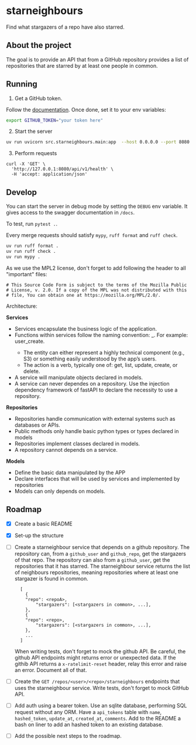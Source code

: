 # starneighbours

Find what stargazers of a repo have also starred.



## About the project

The goal is to provide an API that from a GitHub repository provides a list of repositories that are starred by at least one people in common.


## Running

1. Get a GitHub token.

Follow the [documentation](https://docs.github.com/en/authentication/keeping-your-account-and-data-secure/managing-your-personal-access-tokens#creating-a-fine-grained-personal-access-token).
Once done, set it to your env variables:

```sh
export GITHUB_TOKEN="your token here"
```


2. Start the server

```sh
uv run uvicorn src.starneighbours.main:app  --host 0.0.0.0 --port 8080
```


3. Perform requests

```
curl -X 'GET' \
  'http://127.0.0.1:8080/api/v1/health' \
  -H 'accept: application/json'
```


## Develop

You can start the server in debug mode by setting the `DEBUG` env variable.
It gives access to the swagger documentation in `/docs`.

To test, run `pytest .`.

Every merge requests should satisfy `mypy`, `ruff format` and `ruff check`.
```sh
uv run ruff format .
uv run ruff check .
uv run mypy .
```

As we use the MPL2 license, don't forget to add following the header to all "important" files:
```
# This Source Code Form is subject to the terms of the Mozilla Public
# License, v. 2.0. If a copy of the MPL was not distributed with this
# file, You can obtain one at https://mozilla.org/MPL/2.0/.
```

Architecture:

**Services**

- Services encapsulate the business logic of the application.
- Functions within services follow the naming convention: <entity>_<action>. For example: user_create.
    - The entity can either represent a highly technical component (e.g., S3) or something easily understood by the app’s users.
    - The action is a verb, typically one of: get, list, update, create, or delete.
- A service will manipulate objects declared in models.
- A service can never dependes on a repository. Use the injection dependency framework of fastAPI to declare the necessity to use a repository.


**Repositories**
- Repositories handle communication with external systems such as databases or APIs.
- Public methods only handle basic python types or types declared in models
- Repositories implement classes declared in models.
- A repository cannot depends on a service.


**Models**
- Define the basic data manipulated by the APP
- Declare interfaces that will be used by services and implemented by repositories
- Models can only depends on models.





## Roadmap

- [x] Create a basic README
- [x] Set-up the structure
- [ ] Create a starneighbour service that depends on a github repository.
    The repository can, from a `github_user` and `github_repo`, get the stargazers of that repo.
    The repository can also from a `github_user`, get the repositories that it has starred.
    The starneighbour service returns the list of neighbours repositories, meaning repositories where at least one stargazer is found in common.
    ```
      [
        {
        "repo": <repoA>,
            "stargazers": [<stargazers in common>, ...],
        },
        {
        "repo": <repo>,
            "stargazers": [<stargazers in common>, ...],
        },
        ...
      ]
    ```
    When writing tests, don't forget to mock the github API.
    Be careful, the github API endpoints might returns error or unexpected data.
    If the githib API returns a `x-ratelimit-reset` header, relay this error and raise an error. Document all of that.
- [ ] Create the `GET /repos/<user>/<repo>/starneighbours` endpoints that uses the starneighbour service.
    Write tests, don't forget to mock GitHub API.
- [ ] Add auth using a bearer token.
    Use an sqlite database, performing SQL request without any ORM.
    Have a `api_tokens` table with `name`, `hashed_token`, `update_at`, `created_at`, `comments`.
    Add to the README a bash on liner to add an hashed token to an existing database.
- [ ] Add the possible next steps to the roadmap.



